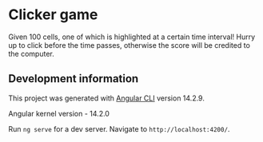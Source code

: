 # Clicker game

Given 100 cells, one of which is highlighted at a certain time interval!
Hurry up to click before the time passes, otherwise the score will be credited to the computer.


## Development information

This project was generated with [Angular CLI](https://github.com/angular/angular-cli) version 14.2.9.

Angular kernel version - 14.2.0

Run `ng serve` for a dev server. Navigate to `http://localhost:4200/`.
